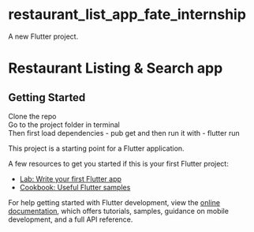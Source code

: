 # restaurant_list_app_fate_internship

A new Flutter project.

# Restaurant Listing & Search app

## Getting Started

Clone the repo \
Go to the project folder in terminal \
Then first load dependencies - pub get and then run it with - flutter run 

This project is a starting point for a Flutter application.

A few resources to get you started if this is your first Flutter project:

- [Lab: Write your first Flutter app](https://docs.flutter.dev/get-started/codelab)
- [Cookbook: Useful Flutter samples](https://docs.flutter.dev/cookbook)

For help getting started with Flutter development, view the
[online documentation](https://docs.flutter.dev/), which offers tutorials,
samples, guidance on mobile development, and a full API reference.
